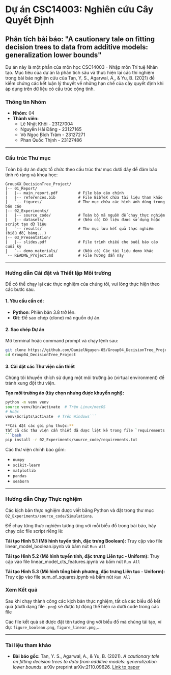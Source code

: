 # Dự án CSC14003: Nghiên cứu Cây Quyết Định
## Phân tích bài báo: "A cautionary tale on fitting decision trees to data from additive models: generalization lower bounds"

Dự án này là một phần của môn học CSC14003 - Nhập môn Trí tuệ Nhân tạo. Mục tiêu của dự án là phân tích sâu và thực hiện lại các thí nghiệm trong bài báo nghiên cứu của Tan, Y. S., Agarwal, A., & Yu, B. (2021) để kiểm chứng các kết luận lý thuyết về những hạn chế của cây quyết định khi áp dụng trên dữ liệu có cấu trúc cộng tính.

### Thông tin Nhóm
- **Nhóm:** 04
- **Thành viên:**
    - Lê Nhật Khôi - 23127004
    - Nguyễn Hải Đăng - 23127165
    - Võ Ngọc Bích Trâm - 23127271
    - Phan Quốc Thịnh - 23127486

---

### Cấu trúc Thư mục

Toàn bộ dự án được tổ chức theo cấu trúc thư mục dưới đây để đảm bảo tính rõ ràng và khoa học:

```
GroupXX_DecisionTree_Project/
|-- 01_Report/
|   |-- main_report.pdf         # File báo cáo chính
|   |-- references.bib          # File BibTeX chứa tài liệu tham khảo
|   `-- figures/                # Thư mục chứa các hình ảnh dùng trong báo cáo
|-- 02_Experiments/
|   |-- source_code/            # Toàn bộ mã nguồn để chạy thực nghiệm
|   |-- datasets/               # (Nếu có) Dữ liệu được sử dụng hoặc script tạo dữ liệu
|   `-- results/                # Thư mục lưu kết quả thực nghiệm (biểu đồ, bảng...)
|-- 03_Presentation/
|   |-- slides.pdf              # File trình chiếu cho buổi báo cáo cuối kỳ
|   `-- demo_materials/         # (Nếu có) Các tài liệu demo khác
`-- README_Project.md           # File hướng dẫn này
```

---

### Hướng dẫn Cài đặt và Thiết lập Môi trường

Để có thể chạy lại các thực nghiệm của chúng tôi, vui lòng thực hiện theo các bước sau.

#### 1. Yêu cầu cần có:
- **Python**: Phiên bản 3.8 trở lên.
- **Git**: Để sao chép (clone) mã nguồn dự án.

#### 2. Sao chép Dự án
Mở terminal hoặc command prompt và chạy lệnh sau:
```bash
git clone https://github.com/DanielNguyen-05/Group04_DecisionTree_Project.git
cd Group04_DecisionTree_Project
```

#### 3. Cài đặt các Thư viện cần thiết
Chúng tôi khuyến khích sử dụng một môi trường ảo (virtual environment) để tránh xung đột thư viện.

**Tạo môi trường ảo (tùy chọn nhưng được khuyến nghị):**
```bash
python -m venv venv
source venv/bin/activate  # Trên Linux/macOS
# Hoặc
venv\Scripts\activate  # Trên Windows```

**Cài đặt các gói phụ thuộc:**
Tất cả các thư viện cần thiết đã được liệt kê trong file `requirements.txt`. Chạy lệnh sau để cài đặt:
```bash
pip install -r 02_Experiments/source_code/requirements.txt
```
Các thư viện chính bao gồm:
- `numpy`
- `scikit-learn`
- `matplotlib`
- `pandas`
- `seaborn`

---

### Hướng dẫn Chạy Thực nghiệm

Các kịch bản thực nghiệm được viết bằng Python và đặt trong thư mục `02_Experiments/source_code/Simulations`.

Để chạy từng thực nghiệm tương ứng với mỗi biểu đồ trong bài báo, hãy chạy các file script riêng lẻ:

**Tái tạo Hình 5.1 (Mô hình tuyến tính, đặc trưng Boolean):**
Truy cập vào file linear_model_boolean.ipynb và bấm nút `Run All`

**Tái tạo Hình 5.2 (Mô hình tuyến tính, đặc trưng Liên tục - Uniform):**
Truy cập vào file linear_model_cts_features.ipynb và bấm nút `Run All`


**Tái tạo Hình 5.3 (Mô hình tổng bình phương, đặc trưng Liên tục - Uniform):**
Truy cập vào file sum_of_squares.ipynb và bấm nút `Run All`


### Xem Kết quả
Sau khi chạy thành công các kịch bản thực nghiệm, tất cả các biểu đồ kết quả (dưới dạng file `.png`) sẽ được tự động thể hiện ra dưới code trong các file

Các file kết quả sẽ được đặt tên tương ứng với biểu đồ mà chúng tái tạo, ví dụ: `figure_boolean.png`, `figure_linear.png`,...

---

### Tài liệu tham khảo
- **Bài báo gốc:** Tan, Y. S., Agarwal, A., & Yu, B. (2021). *A cautionary tale on fitting decision trees to data from additive models: generalization lower bounds*. arXiv preprint arXiv:2110.09626. [Link to paper](https://arxiv.org/abs/2110.09626)